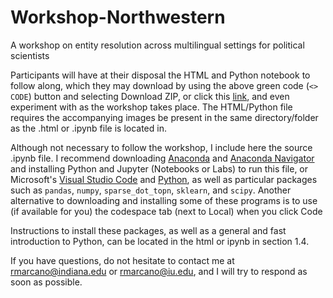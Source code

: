 # Workshop-Northwestern
A workshop on entity resolution across multilingual settings for political scientists

Participants will have at their disposal the HTML and Python notebook to follow along, which they may download by using the above green code (`<> CODE`) button and selecting Download ZIP, or click this [link](https://github.com/RashidCJ/Workshop-Northwestern/archive/refs/heads/main.zip), and even experiment with as the workshop takes place. The HTML/Python file requires the accompanying images be present in the same directory/folder as the .html or .ipynb file is located in. 

Although not necessary to follow the workshop, I include here the source .ipynb file. I recommend downloading [Anaconda](https://www.anaconda.com/products/distribution) and [Anaconda Navigator](https://anaconda.org/anaconda/anaconda-navigator) and installing Python and Jupyter (Notebooks or Labs) to run this file, or Microsoft's [Visual Studio Code](https://code.visualstudio.com/) and [Python](https://www.python.org/downloads/), as well as particular packages such as `pandas`, `numpy`, `sparse_dot_topn`, `sklearn`, and `scipy`. Another alternative to downloading and installing some of these programs is to use (if available for you) the codespace tab (next to Local) when you click Code

Instructions to install these packages, as well as a general and fast introduction to Python, can be located in the html or ipynb in section 1.4. 

If you have questions, do not hesitate to contact me at rmarcano@indiana.edu or rmarcano@iu.edu, and I will try to respond as soon as possible.
